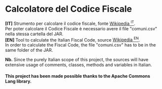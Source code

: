 # Calcolatore del Codice Fiscale

**[IT]** Strumento per calcolare il codice fiscale, fonte <a href="https://www.wikiwand.com/it/Codice_fiscale#/Generazione_del_codice_fiscale">Wikipedia <sup>IT</sup></a>.  
Per poter calcolare il Codice Fiscale è necessario avere il file "comuni.csv" nella stessa cartella del JAR.  
**[EN]** Tool to calculate the Italian Fiscal Code, source <a href="https://www.wikiwand.com/en/Italian_fiscal_code#/Fiscal_code_generation">Wikipedia <sup>EN</sup></a>.  
In order to calculate the Fiscal Code, the file "comuni.csv" has to be in the same folder of the JAR.

**Nb.** Since the purely Italian scope of this project, the sources will have extensive usage of comments, classes, methods and variables in Italian.  

#### This project has been made possible thanks to the Apache Commons Lang library.